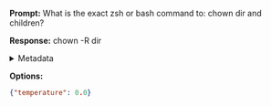 **Prompt:**
What is the exact zsh or bash command to: chown dir and children?


**Response:**
chown -R dir

<details><summary>Metadata</summary>

- Duration: 951 ms
- Datetime: 2023-08-06T15:01:23.310222
- Model: gpt-3.5-turbo-0613

</details>

**Options:**
```json
{"temperature": 0.0}
```

